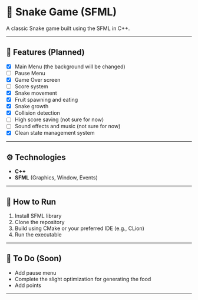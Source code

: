 # 🐍 Snake Game (SFML)

A classic Snake game built using the SFML in C++.

---

## 📌 Features (Planned)

- [X] Main Menu (the background will be changed)
- [ ] Pause Menu
- [X] Game Over screen
- [ ] Score system
- [X] Snake movement
- [X] Fruit spawning and eating
- [X] Snake growth
- [X] Collision detection
- [ ] High score saving (not sure for now)
- [ ] Sound effects and music (not sure for now)
- [X] Clean state management system

---

## ⚙️ Technologies

- **C++**
- **SFML** (Graphics, Window, Events)

---

## 🚀 How to Run

1. Install SFML library
2. Clone the repository
3. Build using CMake or your preferred IDE (e.g., CLion)
4. Run the executable

---

## 💬 To Do (Soon)

- Add pause menu
- Complete the slight optimization for generating the food
- Add points

---